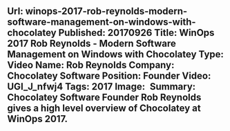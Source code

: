 Url: winops-2017-rob-reynolds-modern-software-management-on-windows-with-chocolatey
Published: 20170926
Title: WinOps 2017 Rob Reynolds - Modern Software Management on Windows with Chocolatey
Type: Video
Name: Rob Reynolds
Company: Chocolatey Software
Position: Founder
Video: UGI_J_nfwj4
Tags: 2017
Image: <img class="lazy" src="data:image/gif;base64,R0lGODlhAQABAIAAAAAAAP///yH5BAEAAAAALAAAAAABAAEAAAIBRAA7" data-src="/content/images/videos/03-19.jpg" alt="WinOps 2017 Rob Reynolds - Modern Software Management on Windows with Chocolatey" title="WinOps 2017 Rob Reynolds - Modern Software Management on Windows with Chocolatey" />
Summary: Chocolatey Software Founder Rob Reynolds gives a high level overview of Chocolatey at WinOps 2017.
---